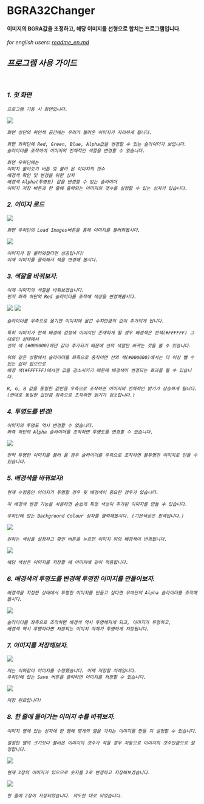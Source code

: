 # BGRA32Changer
#### 이미지의 BGRA값을 조정하고, 해당 이미지를 선형으로 합치는 프로그램입니다. 
<i>for english users: <a href="/readme_en.md">readme_en.md</a>
<br/>

## 프로그램 사용 가이드
<br/>

### 1. 첫 화면
    프로그램 기동 시 화면입니다. 

<img src="/Guide images/1.png"/>

    화면 상단의 하얀색 공간에는 우리가 불러온 이미지가 자리하게 됩니다.

    화면 좌하단에 Red, Green, Blue, Alpha값을 변경할 수 있는 슬라이더가 보입니다.
    슬라이더를 조작하여 이미지의 전체적인 색깔을 변경할 수 있습니다.

    화면 우하단에는
    이미지 불러오기 버튼 및 불러 온 이미지의 갯수
    배경색 확인 및 변경을 위한 상자
    배경색 Alpha(투명도) 값을 변경할 수 있는 슬라이더
    이미지 저장 버튼과 한 줄에 출력되는 이미지의 갯수를 설정할 수 있는 상자가 있습니다.
    
### 2. 이미지 로드
<img src="/Guide images/2.png"/>

    화면 우하단의 Load Images버튼을 통해 이미지를 불러와봅시다.
<img src="/Guide images/3.png"/>

    이미지가 잘 불러와졌다면 성공입니다!
    이제 이미지를 클릭해서 색을 변경해 봅시다.
    
### 3. 색깔을 바꿔보자.
    이제 이미지의 색깔을 바꿔보겠습니다.
    먼저 좌측 하단의 Red 슬라이더를 조작해 색상을 변경해봅시다.
<img src="/Guide images/4.png"/>

<img src="/Guide images/5.png"/>
    
    슬라이더를 우측으로 옮기면 이미지에 옮긴 수치만큼의 값이 추가되게 됩니다.

    특히 이미지가 흰색 배경에 검정색 이미지만 존재하게 될 경우 배경색은 흰색(#FFFFFF) 그대로인 상태에서 
    선의 색 (#000000)에만 값이 추가되기 때문에 선의 색깔만 바뀌는 것을 볼 수 있습니다.

    위와 같은 상황에서 슬라이더를 좌측으로 움직이면 선의 색(#000000)에서는 더 이상 뺄 수 있는 값이 없으므로 
    배경 색(#FFFFFF)에서만 값을 감소시키기 때문에 배경색이 변경되는 효과를 볼 수 있습니다.

    R, G, B 값을 동일한 값만큼 우측으로 조작하면 이미지의 전체적인 밝기가 상승하게 됩니다.
    (반대로 동일한 값만큼 좌측으로 조작하면 밝기가 감소합니다.)
    
### 4. 투명도를 변경!
    이미지의 투명도 역시 변경할 수 있습니다.
    좌측 하단의 Alpha 슬라이더를 조작하면 투명도를 변경할 수 있습니다.
<img src="/Guide images/6.png"/>
    
    만약 투명한 이미지를 불러 올 경우 슬라이더를 우측으로 조작하면 불투명한 이미지로 만들 수 있습니다.
### 5. 배경색을 바꿔보자!
    현재 수정중인 이미지가 투명할 경우 뒷 배경색이 중요한 경우가 있습니다.
    
    이 배경색 변경 기능을 사용하면 손쉽게 특정 색상이 추가된 이미지를 만들 수 있습니다.

    우하단에 있는 Background Colour 상자를 클릭해봅시다. (기본색상은 흰색입니다.)
<img src="/Guide images/7.png"/>

    원하는 색상을 설정하고 확인 버튼을 누르면 이미지 뒤의 배경색이 변경됩니다.
<img src="/Guide images/8.png"/>

    해당 색상은 이미지를 저장할 때 이미지에 같이 적용됩니다.
### 6. 배경색의 투명도를 변경해 투명한 이미지를 만들어보자.
    배경색을 지정한 상태에서 투명한 이미지를 만들고 싶다면 우하단의 Alpha 슬라이더를 조작해봅시다.
<img src="/Guide images/9.png"/>

    슬라이더를 좌측으로 조작하면 배경색 역시 투명해지게 되고, 이미지가 투명하고, 
    배경색 역시 투명하다면 저장되는 이미지 자체가 투명하게 저장됩니다.
### 7. 이미지를 저장해보자.
<img src="/Guide images/10.png"/>
    
    저는 이와같이 이미지를 수정했습니다. 이제 저장할 차례입니다.
    우하단에 있는 Save 버튼을 클릭하면 이미지를 저장할 수 있습니다.
<img src="/Guide images/11.png"/>
    
    저장 완료입니다! 
### 8. 한 줄에 들어가는 이미지 수를 바꿔보자.
    이미지 옆에 있는 상자에 한 행에 몇개의 열을 가지는 이미지를 만들 지 설정할 수 있습니다.

    설정한 열의 크기보다 불러온 이미지의 갯수가 적을 경우 자동으로 이미지의 갯수만큼으로 설정합니다.
<img src="/Guide images/12.png"/>

    현재 3장의 이미지가 있으므로 숫자를 2로 변경하고 저장해보겠습니다.
<img src="/Guide images/13.png"/>

    한 줄에 2장이 저장되었습니다. 의도한 대로 되었습니다.
